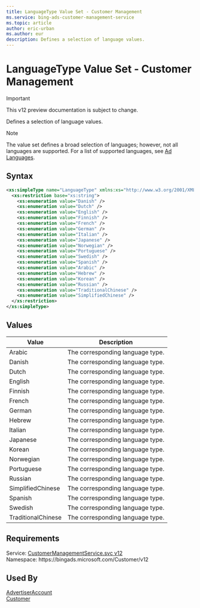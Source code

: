 ```yaml
---
title: LanguageType Value Set - Customer Management
ms.service: bing-ads-customer-management-service
ms.topic: article
author: eric-urban
ms.author: eur
description: Defines a selection of language values.
---
```

# LanguageType Value Set - Customer Management

> [!IMPORTANT]
> This v12 preview documentation is subject to change.

Defines a selection of language values.

> [!NOTE]
> The value set defines a broad selection of languages; however, not all languages are supported. For a list of supported languages, see [Ad Languages](/bingads/guides/ad-languages.md).

## Syntax
```xml
<xs:simpleType name="LanguageType" xmlns:xs="http://www.w3.org/2001/XMLSchema">
  <xs:restriction base="xs:string">
    <xs:enumeration value="Danish" />
    <xs:enumeration value="Dutch" />
    <xs:enumeration value="English" />
    <xs:enumeration value="Finnish" />
    <xs:enumeration value="French" />
    <xs:enumeration value="German" />
    <xs:enumeration value="Italian" />
    <xs:enumeration value="Japanese" />
    <xs:enumeration value="Norwegian" />
    <xs:enumeration value="Portuguese" />
    <xs:enumeration value="Swedish" />
    <xs:enumeration value="Spanish" />
    <xs:enumeration value="Arabic" />
    <xs:enumeration value="Hebrew" />
    <xs:enumeration value="Korean" />
    <xs:enumeration value="Russian" />
    <xs:enumeration value="TraditionalChinese" />
    <xs:enumeration value="SimplifiedChinese" />
  </xs:restriction>
</xs:simpleType>
```

## <a name="values"></a>Values

|Value|Description|
|-----------|---------------|
|<a name="arabic"></a>Arabic|The corresponding language type.|
|<a name="danish"></a>Danish|The corresponding language type.|
|<a name="dutch"></a>Dutch|The corresponding language type.|
|<a name="english"></a>English|The corresponding language type.|
|<a name="finnish"></a>Finnish|The corresponding language type.|
|<a name="french"></a>French|The corresponding language type.|
|<a name="german"></a>German|The corresponding language type.|
|<a name="hebrew"></a>Hebrew|The corresponding language type.|
|<a name="italian"></a>Italian|The corresponding language type.|
|<a name="japanese"></a>Japanese|The corresponding language type.|
|<a name="korean"></a>Korean|The corresponding language type.|
|<a name="norwegian"></a>Norwegian|The corresponding language type.|
|<a name="portuguese"></a>Portuguese|The corresponding language type.|
|<a name="russian"></a>Russian|The corresponding language type.|
|<a name="simplifiedchinese"></a>SimplifiedChinese|The corresponding language type.|
|<a name="spanish"></a>Spanish|The corresponding language type.|
|<a name="swedish"></a>Swedish|The corresponding language type.|
|<a name="traditionalchinese"></a>TraditionalChinese|The corresponding language type.|

## Requirements
Service: [CustomerManagementService.svc v12](https://clientcenter.api.bingads.microsoft.com/Api/CustomerManagement/v12/CustomerManagementService.svc)  
Namespace: https\://bingads.microsoft.com/Customer/v12  

## Used By
[AdvertiserAccount](advertiseraccount.md)  
[Customer](customer.md)  
